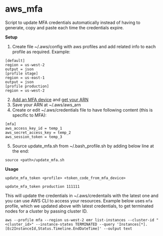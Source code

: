 # aws_mfa
Script to update MFA credentials automatically instead of having to generate, copy and paste each time the credentials expire.


__Setup__

1. Create file ~/.aws/config with aws profiles and add related info to each profile as required. Example: 
```
[default]
region = us-west-2
output = json
[profile stage]
region = us-east-1
output = json
[profile production]
region = us-west-2
```
2. [Add an MFA device](https://docs.aws.amazon.com/IAM/latest/UserGuide/id_credentials_mfa_enable_virtual.html) and [get your ARN](https://docs.aws.amazon.com/IAM/latest/UserGuide/id_credentials_mfa_checking-status.html)
3. Save your ARN at ~/.aws/aws_arn
4. Create or edit ~/.aws/credentials file to have following content (this is specific to MFA):
```
[mfa]
aws_access_key_id = temp_1
aws_secret_access_key = temp_2
aws_session_token = temp_3
```
5. Source update_mfa.sh from ~/.bash_profile.sh by adding below line at the end:
```
source <path>/update_mfa.sh
```

__Usage__
```
update_mfa_token <profile> <token_code_from_mfa_device>

update_mfa_token production 111111
```
This will update the credentials in ~/.aws/credentails with the latest one and you can use AWS CLI to access your resources. Example below uses `mfa` profile, which we updated above with latest credentials, to get terminated nodes for a cluster by passing cluster ID.
```
aws --profile mfa --region us-west-2 emr list-instances --cluster-id "<cluster_id>" --instance-states TERMINATED --query 'Instances[*].[Ec2InstanceId,Status.Timeline.EndDateTime]' --output text
```
